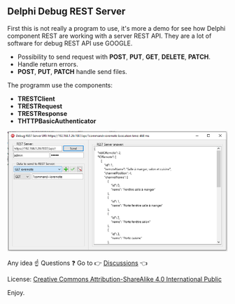 ## Delphi Debug REST Server
First this is not really a program to use, it's more a demo for see how Delphi component REST are working with a server REST API. They are a lot of software for debug REST API use GOOGLE.

* Possibility to send request with **POST**, **PUT**, **GET**, **DELETE**, **PATCH**.
* Handle return errors.
* **POST**, **PUT**, **PATCH** handle send files.

The programm use the components:
* **TRESTClient**
* **TRESTRequest**
* **TRESTResponse**
* **THTTPBasicAuthenticator**

![Screenshot](/images/Delphi_Debug_REST_Server_screen_1.jpg?raw=true "Screenshot")

Any idea :point_up: Questions :question: Go to :point_right: [Discussions](https://github.com/AVDeveloppement/Delphi_Debug_REST_Server/discussions "Discussions") :point_left:

License: [Creative Commons Attribution-ShareAlike 4.0 International Public](https://github.com/AVDeveloppement/Delphi_Debug_REST_Server/raw/main/license.txt "Creative Commons Attribution-ShareAlike 4.0 International Public License")

Enjoy.